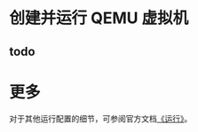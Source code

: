 # 创建并运行 QEMU 虚拟机

## todo

# 更多

对于其他运行配置的细节，可参阅官方文档[《运行》](https://www.qemu.org/docs/master/system/invocation.html#invocation)。